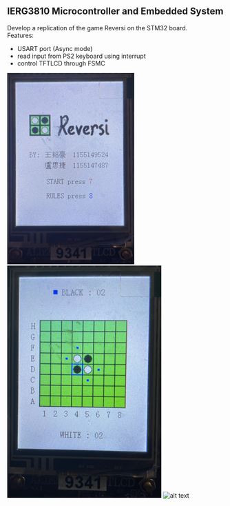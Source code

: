 ## IERG3810 Microcontroller and Embedded System

Develop a replication of the game Reversi on the STM32 board.  
Features:
- USART port (Async mode)
- read input from PS2 keyboard using interrupt
- control TFTLCD through FSMC

![alt text](https://github.com/teeradejlo/stm32_reversi/blob/main/START.png?raw=true)
![alt text](https://github.com/teeradejlo/stm32_reversi/blob/main/GAMEPLAY.png?raw=true)
![alt text](https://github.com/teeradejlo/stm32_reversi/blob/main/Hardware.png?raw=true)
